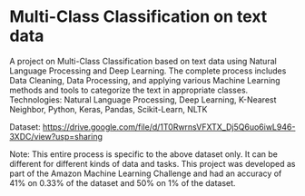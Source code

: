 # Multi-Class Classification on text data

A project on Multi-Class Classification based on text data using Natural Language Processing and Deep Learning. 
The complete process includes Data Cleaning, Data Processing, and applying various Machine Learning methods and tools to categorize the text in appropriate classes. 
Technologies: Natural Language Processing, Deep Learning, K-Nearest Neighbor, Python, Keras, Pandas, Scikit-Learn, NLTK 

Dataset: https://drive.google.com/file/d/1T0RwrnsVFXTX_Dj5Q6uo6iwL946-3XDC/view?usp=sharing 

Note: This entire process is specific to the above dataset only. It can be different for different kinds of data and tasks.
This project was developed as part of the Amazon Machine Learning Challenge and had an accuracy of 41% on 0.33% of the dataset and 50% on 1% of the dataset.
